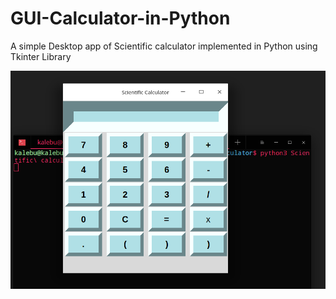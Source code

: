 # GUI-Calculator-in-Python
A simple Desktop app of Scientific calculator implemented in Python using Tkinter Library

![](image.png?raw=true)
